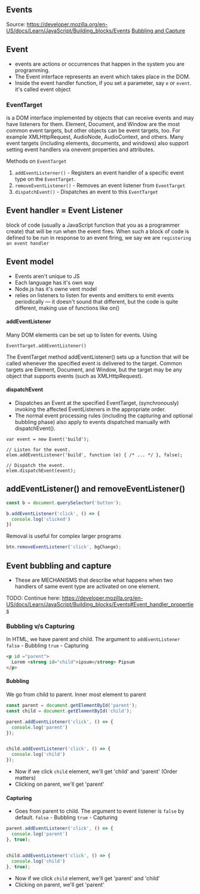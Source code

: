 ## Events

Source: https://developer.mozilla.org/en-US/docs/Learn/JavaScript/Building_blocks/Events
[Bubbling and Capture](https://developer.mozilla.org/en-US/docs/Learn/JavaScript/Building_blocks/Events#event_bubbling_and_capture)

## Event
- events are actions or occurrences that happen in the system you are programming.
- The Event interface represents an event which takes place in the DOM.
- Inside the event handler function, if you set a parameter, say `e` or `event`. it's called event object

### EventTarget
is a DOM interface implemented by objects that can receive events and may have listeners for them.
Element, Document, and Window are the most common event targets, but other objects can be event targets, too. For example XMLHttpRequest, AudioNode, AudioContext, and others.
Many event targets (including elements, documents, and windows) also support setting event handlers via onevent properties and attributes.

Methods on `EventTarget`
1. `addEventListerner()` - Registers an event handler of a specific event type on the `EventTarget`.
2. `removeEventListener()` - Removes an event listener from `EventTarget`
3. `dispatchEvent()` - Dispatches an event to this `EventTarget`

## Event handler = Event Listener
 block of code (usually a JavaScript function that you as a programmer create) that will be run when the event fires. When such a block of code is defined to be run in response to an event firing, we say we are `registering an event handler`

## Event model
- Events aren't unique to JS
- Each language has it's own way
- Node.js has it's owne vent model
- relies on listeners to listen for events and emitters to emit events periodically — it doesn't sound that different, but the code is quite different, making use of functions like on() 


#### addEventListener
Many DOM elements can be set up to listen for events. Using
```
EventTarget.addEventListener()
```

The EventTarget method addEventListener() sets up a function that will be called whenever the specified event is delivered to the target. Common targets are Element, Document, and Window, but the target may be any object that supports events (such as XMLHttpRequest).

#### dispatchEvent
- Dispatches an Event at the specified EventTarget, (synchronously) invoking the affected EventListeners in the appropriate order.
- The normal event processing rules (including the capturing and optional bubbling phase) also apply to events dispatched manually with dispatchEvent().

```
var event = new Event('build');

// Listen for the event.
elem.addEventListener('build', function (e) { /* ... */ }, false);

// Dispatch the event.
elem.dispatchEvent(event);
```


## addEventListener() and removeEventListener()

```javascript
const b = document.querySelector('button');

b.addEventListener('click', () => {
  console.log('clicked')
})
```

Removal is useful for complex larger programs
```javascript
btn.removeEventListener('click', bgChange);
```





## Event bubbling and capture
- These are MECHANISMS that describe what happens when two handlers of same event type are activated on one element.

TODO: Continue here: https://developer.mozilla.org/en-US/docs/Learn/JavaScript/Building_blocks/Events#Event_handler_properties




### Bubbling v/s Capturing
In HTML, we have parent and child.
The argument to `addEventListener`
`false` - Bubbling
`true` - Capturing

```html
<p id ="parent">
  Lorem <strong id="child">ipsum</strong> Pipsum
</p>
```

#### Bubbling
We go from child to parent. Inner most element to parent
```javascript
const parent = document.getElementById('parent');
const child = document.getElementById('child');

parent.addEventListener('click', () => {
  console.log('parent')
});


child.addEventListener('click', () => {
  console.log('child')
});
```
- Now if we click `child` element, we'll get 'child' and 'parent' (Order matters)
- Clicking on parent, we'll get 'parent'

#### Capturing
- Goes from parent to child. The argument to event listener is `false` by default.
`false` - Bubbling
`true` - Capturing

```javascript
parent.addEventListener('click', () => {
  console.log('parent')
}, true);


child.addEventListener('click', () => {
  console.log('child')
}, true);

```

- Now if we click `child` element, we'll get 'parent' and 'child'
- Clicking on parent, we'll get 'parent'
